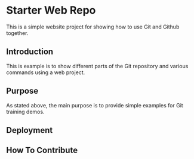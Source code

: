 # Starter Web Repo

This is a simple website project for 
showing how to use Git and Github together.

## Introduction

This is example is to show different parts
of the Git repository and various commands 
using a web project.

## Purpose

As stated above, the main purpose is to 
provide simple examples for Git training
demos.

## Deployment

## How To Contribute